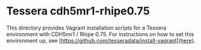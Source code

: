 # Tessera cdh5mr1-rhipe0.75

This directory provides Vagrant installation scripts for a Tessera environment with CDH5mr1 / Rhipe 0.75.  For instructions on how to set this environment up, see [https://github.com/tesseradata/install-vagrant](here).
